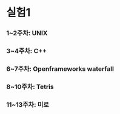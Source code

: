 # 실험1
### 1~2주차: UNIX
### 3~4주차: C++
### 6~7주차: Openframeworks waterfall
### 8~10주차: Tetris
### 11~13주차: 미로
